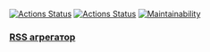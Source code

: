 [![Actions Status](https://github.com/1808Avenue/frontend-project-11/workflows/CI/badge.svg)](https://github.com/1808Avenue/frontend-project-46/blob/main/.github/workflows/build.yml)
[![Actions Status](https://github.com/1808Avenue/frontend-project-11/workflows/hexlet-check/badge.svg)](https://github.com/1808Avenue/frontend-project-11/actions)
[![Maintainability](https://api.codeclimate.com/v1/badges/20c6ec53baa6bac7e051/maintainability)](https://codeclimate.com/github/1808Avenue/frontend-project-11/maintainability)

### [RSS агрегатор](https://frontend-project-11-ashen-psi.vercel.app/ "project")

